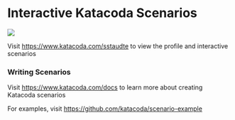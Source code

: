 # Interactive Katacoda Scenarios

[![](http://shields.katacoda.com/katacoda/sstaudte/count.svg)](https://www.katacoda.com/sstaudte "Get your profile on Katacoda.com")

Visit https://www.katacoda.com/sstaudte to view the profile and interactive scenarios

### Writing Scenarios
Visit https://www.katacoda.com/docs to learn more about creating Katacoda scenarios

For examples, visit https://github.com/katacoda/scenario-example
